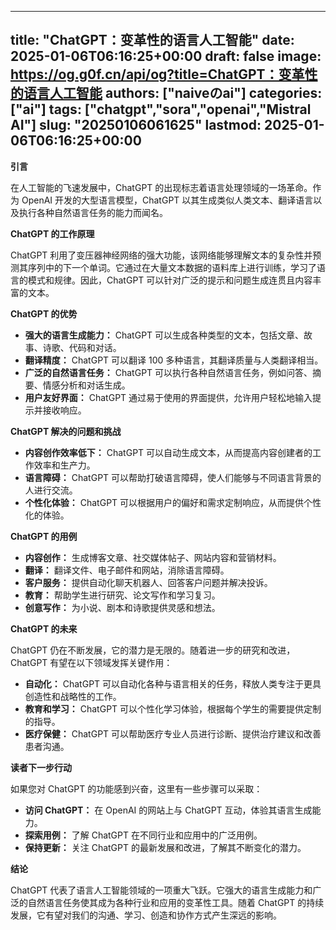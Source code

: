 
---
title: "ChatGPT：变革性的语言人工智能"
date: 2025-01-06T06:16:25+00:00
draft: false
image: https://og.g0f.cn/api/og?title=ChatGPT：变革性的语言人工智能
authors: ["naiveのai"]
categories: ["ai"]
tags: ["chatgpt","sora","openai","Mistral AI"]
slug: "20250106061625"
lastmod: 2025-01-06T06:16:25+00:00
---
**引言**

在人工智能的飞速发展中，ChatGPT 的出现标志着语言处理领域的一场革命。作为 OpenAI 开发的大型语言模型，ChatGPT 以其生成类似人类文本、翻译语言以及执行各种自然语言任务的能力而闻名。

**ChatGPT 的工作原理**

ChatGPT 利用了变压器神经网络的强大功能，该网络能够理解文本的复杂性并预测其序列中的下一个单词。它通过在大量文本数据的语料库上进行训练，学习了语言的模式和规律。因此，ChatGPT 可以针对广泛的提示和问题生成连贯且内容丰富的文本。

**ChatGPT 的优势**

* **强大的语言生成能力：** ChatGPT 可以生成各种类型的文本，包括文章、故事、诗歌、代码和对话。
* **翻译精度：** ChatGPT 可以翻译 100 多种语言，其翻译质量与人类翻译相当。
* **广泛的自然语言任务：** ChatGPT 可以执行各种自然语言任务，例如问答、摘要、情感分析和对话生成。
* **用户友好界面：** ChatGPT 通过易于使用的界面提供，允许用户轻松地输入提示并接收响应。

**ChatGPT 解决的问题和挑战**

* **内容创作效率低下：** ChatGPT 可以自动生成文本，从而提高内容创建者的工作效率和生产力。
* **语言障碍：** ChatGPT 可以帮助打破语言障碍，使人们能够与不同语言背景的人进行交流。
* **个性化体验：** ChatGPT 可以根据用户的偏好和需求定制响应，从而提供个性化的体验。

**ChatGPT 的用例**

* **内容创作：** 生成博客文章、社交媒体帖子、网站内容和营销材料。
* **翻译：** 翻译文件、电子邮件和网站，消除语言障碍。
* **客户服务：** 提供自动化聊天机器人、回答客户问题并解决投诉。
* **教育：** 帮助学生进行研究、论文写作和学习复习。
* **创意写作：** 为小说、剧本和诗歌提供灵感和想法。

**ChatGPT 的未来**

ChatGPT 仍在不断发展，它的潜力是无限的。随着进一步的研究和改进，ChatGPT 有望在以下领域发挥关键作用：

* **自动化：** ChatGPT 可以自动化各种与语言相关的任务，释放人类专注于更具创造性和战略性的工作。
* **教育和学习：** ChatGPT 可以个性化学习体验，根据每个学生的需要提供定制的指导。
* **医疗保健：** ChatGPT 可以帮助医疗专业人员进行诊断、提供治疗建议和改善患者沟通。

**读者下一步行动**

如果您对 ChatGPT 的功能感到兴奋，这里有一些步骤可以采取：

* **访问 ChatGPT：** 在 OpenAI 的网站上与 ChatGPT 互动，体验其语言生成能力。
* **探索用例：** 了解 ChatGPT 在不同行业和应用中的广泛用例。
* **保持更新：** 关注 ChatGPT 的最新发展和改进，了解其不断变化的潜力。

**结论**

ChatGPT 代表了语言人工智能领域的一项重大飞跃。它强大的语言生成能力和广泛的自然语言任务使其成为各种行业和应用的变革性工具。随着 ChatGPT 的持续发展，它有望对我们的沟通、学习、创造和协作方式产生深远的影响。